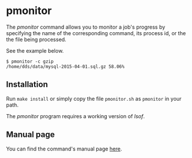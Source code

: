 # pmonitor
The _pmonitor_ command allows you to monitor a job's progress by specifying
the name of the corresponding command, its process id, or the
the file being processed.

See the example below.
```
$ pmonitor -c gzip
/home/dds/data/mysql-2015-04-01.sql.gz 58.06%
```

## Installation
Run `make install` or simply copy the file `pmonitor.sh` as `pmonitor` in
your path.

The _pmonitor_ program requires a working version of _lsof_.

## Manual page
You can find the command's manual page [here](http://htmlpreview.github.io/?https://github.com/dspinellis/pmonitor/blob/master/pmonitor.html).
